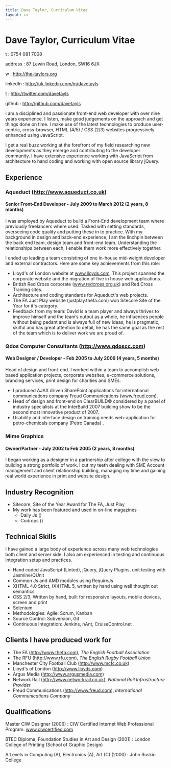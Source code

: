 ```yaml
---
title: Dave Taylor, Curriculum Vitae
layout: cv
---
```


Dave Taylor, Curriculum Vitae
===========

t
: 0754 081 7008     		

address
: 87 Lewin Road, London, SW16 6JX 

w
: <http://the-taylors.org>

linkedIn
: <http://uk.linkedin.com/in/davetayls>

t
: <http://twitter.com/davetayls>

github
: <http://github.com/davetayls>

I am a disciplined and passionate front-end web developer with over nine years
experience.  I listen, make good judgements on the approach and get things done
on time. I make use of the latest technologies to produce user-centric,
cross-browser, HTML (4/5) / CSS (2/3) websites progressively enhanced using
JavaScript.  

I get a real buzz working at the forefront of my field researching
new developments as they emerge and contributing to the developer community.  I
have extensive experience working with JavaScript from architecture to hand
coding and working with open source  library jQuery.

Experience
----------
### Aqueduct (<http://www.aqueduct.co.uk>)

#### Senior Front-End Developer - July 2009 to March 2012 (2 years, 8 months)

I was employed by Aqueduct to build a Front-End development team where previously freelancers where used. Tasked with setting standards, overseeing code quality and putting these in to practice. With my background in design and back-end experience, I am the linchpin between the back end team, design team and front-end team. Understanding the relationships between each, I enable them work more effectively together. 

I ended up leading a team consisting of one in-house mid-weight developer and external contractors. Here are some key achievements from this role:

 - Lloyd's of London website at www.lloyds.com. This project spanned the corporate website and the migration of five in house web applications. 
 - British Red Cross corporate (www.redcross.org.uk) and Red Cross Training sites. 
 - Architecture and coding standards for Aqueduct's web
projects. 
 - The FA Just Play website (justplay.thefa.com) won Sitecore Site of the Year for it's category.
 - Feedback from my team: David is a team player and always thrives to improve himself and the team’s output as a whole, he influences people without being pedant and is always full of new ideas; he is pragmatic, skilful and has great attention to detail, he has the same goal as the rest of the team which is to deliver work we are proud of.

### Qdos Computer Consultants (<http://www.qdoscc.com>)

#### Web Designer / Developer - Feb 2005 to July 2009 (4 years, 5 months)
 
Head of design and front-end. I worked within a team to accomplish web based application projects, corporate websites, e-commerce solutions, branding services, print design for charities and SMEs. 

 - I produced AJAX driven SharePoint applications for international communications company Freud Communications (www.freud.com). 
 - Head of design and front-end on ClearBUILD© considered by a panel of industry specialists at the InterBuild 2007 building show to be the second most innovative product of 2007.
 - Usability and interface design on training needs web-application for petro-chemicals company (Petro Canada) .

### Mime Graphics

#### Owner/Partner - July 2002 to Feb 2005 (2 years, 8 months)

I began working as a designer in a partnership after college with the view to building a strong portfolio of work. I cut my teeth dealing with SME Account management and client relationship building, managing my time and gaining real world experience in print and website design.

Industry Recognition
--- 

 - Sitecore, Site of the Year Award for The FA, Just Play
 - My work has been featured and used in on-line magazines
 	- Daily Js ()
 	- Codrops ()

Technical Skills
---

I have gained a large body of experience across many web technologies both client and server side. I also am experienced in testing and continuous integration setup and practices.

 - Hand coded JavaScript (Linted), jQuery, jQuery Plugins, unit testing with Jasmine/QUnit
 - Common Js and AMD modules using RequireJs
 - XHTML 4.0 Strict, (X)HTML 5, written by hand using well thought out semantics
 - CSS 2/3, Written by hand, built for responsive layouts, mobile devices, screen and print
 - Selenium
 - Methodologies: Agile: Scrum, Kanban
 - Source Control: Subversion, Git
 - Continuous Integration: Jenkins, nAnt, CruiseControl.net

Clients I have produced work for
---

 - The FA (<http://www.thefa.com>), _The English Football Association_
 - The RFU (<http://www.rfu.com>), _The English Rugby Football Union_
 - Manchester City Football Club (<http://www.mcfc.co.uk>) 
 - Lloyd's of London (<http://www.lloyds.com>)
 - Argus Media (<http://www.argusmedia.com>)
 - Network Rail (<http://www.networkrail.co.uk>), _National Rail Infrastructure Provider_
 - Freud Communications (<http://www.freud.com>), _International Communications Company_


Qualifications
---

Master CIW Designer (2006)
: CIW Certified Internet Web Professional Program. www.ciwcertified.com 

BTEC Diploma, Foundation Studies in Art and Design (2001)
: London College of Printing (School of Graphic Design)

A Levels in Computing (A), Electronics (A), Art (C) (2000)
: John Ruskin College



